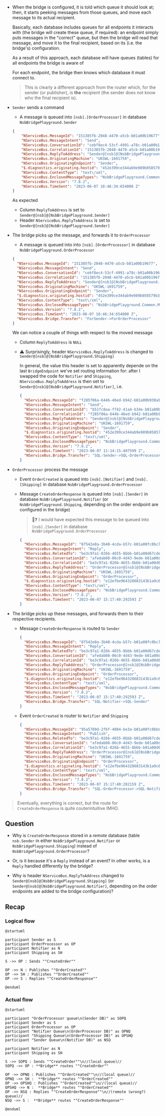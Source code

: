 - When the bridge is configured, it is told which queue it should look at; then, it starts peeking messages from those queues, and move each message to its actual recipient.

  Basically, each database includes queues for all endpoints it interacts with (the bridge will create these queue, if required): an endpoint simply puts messages in the "correct" queue, but then the bridge will read that message, and move it to the final recipient, based on its (i.e. the bridge's) configuration.

  As a result of this approach, each database will have queues (tables) for all endpoints the bridge is aware of 

  For each endpoint, the bridge then knows which database it must connect to.

  > This is clearly a different approach from the router which, for the sender (or publisher), is **the** recipient (the sender does not know who the final recipient is).  

- `Sender` sends a command

  - A message is queued into `[nsb].[OrderProcessor]` in database `NsbBridgePlayground.Sender`
  
  ```json
  {
      "NServiceBus.MessageId": "151385fb-2048-4470-a5cb-b01a00b19677",
      "NServiceBus.MessageIntent": "Send",
      "NServiceBus.ConversationId": "cebf8ec4-53cf-4991-a78c-b01a00b19679",
      "NServiceBus.CorrelationId": "151385fb-2048-4470-a5cb-b01a00b19677",
      "NServiceBus.ReplyToAddress": "Sender@[nsb]@[NsbBridgePlayground.Sender]",
      "NServiceBus.OriginatingMachine": "UKSWL-1691759",
      "NServiceBus.OriginatingEndpoint": "Sender",
      "$.diagnostics.originating.hostid": "452e399ce344ab9e989b058579b3d026",
      "NServiceBus.ContentType": "text\/xml",
      "NServiceBus.EnclosedMessageTypes": "NsbBridgePlayground.Common.Messages.Commands.CreateOrder, NsbBridgePlayground.Common, Version=1.0.0.0, Culture=neutral, PublicKeyToken=null",
      "NServiceBus.Version": "7.8.2",
      "NServiceBus.TimeSent": "2023-06-07 10:46:34:654000 Z"
  }
  ```

  As expected
  
  - Column `ReplyToAddress` is set to `Sender@[nsb]@[NsbBridgePlayground.Sender]` 
  - Header `NServiceBus.ReplyToAddress` is set to `Sender@[nsb]@[NsbBridgePlayground.Sender]` 
  
- The bridge picks up the message, and forwards it to `OrderProcessor`

  - A message is queued into into `[nsb].[OrderProcessor]` in database `NsbBridgePlayground.OrderProcessor`
  
  ```json
  {
    "NServiceBus.MessageId": "151385fb-2048-4470-a5cb-b01a00b19677",
    "NServiceBus.MessageIntent": "Send",
    "NServiceBus.ConversationId": "cebf8ec4-53cf-4991-a78c-b01a00b19679",
    "NServiceBus.CorrelationId": "151385fb-2048-4470-a5cb-b01a00b19677",
    "NServiceBus.ReplyToAddress": "Sender@[nsb]@[NsbBridgePlayground.Shipping]",
    "NServiceBus.OriginatingMachine": "UKSWL-1691759",
    "NServiceBus.OriginatingEndpoint": "Sender",
    "$.diagnostics.originating.hostid": "452e399ce344ab9e989b058579b3d026",
    "NServiceBus.ContentType": "text\/xml",
    "NServiceBus.EnclosedMessageTypes": "NsbBridgePlayground.Common.Messages.Commands.CreateOrder, NsbBridgePlayground.Common, Version=1.0.0.0, Culture=neutral, PublicKeyToken=null",
    "NServiceBus.Version": "7.8.2",
    "NServiceBus.TimeSent": "2023-06-07 10:46:34:654000 Z",
    "NServiceBus.Bridge.Transfer": "ForSender->ForOrderProcessor"
  }
  ```
  
  We can notice a couple of things with respect to the moved message
  
  - Column `ReplyToAddress` is `NULL`
  - ⚠️ Surprisingly, header `NServiceBus.ReplyToAddress` is changed to `Sender@[nsb]@[NsbBridgePlayground.Shipping]`
  
    In general, the value this header is set to apparently depende on the last `BridgeEndpoint` we've set routing information for: after I swapped the code for `Notifier` and `Shipping`, `NServiceBus.ReplyToAddress` is then set to `Sender@[nsb]@[NsbBridgePlayground.Notifier]`, i.e.
    
    ```json
    {
      "NServiceBus.MessageId": "f285f06a-644b-46ed-b942-b01a00b930a9",
      "NServiceBus.MessageIntent": "Send",
      "NServiceBus.ConversationId": "b51fc8aa-ff42-41a4-b34e-b01a00b930aa",
      "NServiceBus.CorrelationId": "f285f06a-644b-46ed-b942-b01a00b930a9",
      "NServiceBus.ReplyToAddress": "Sender@[nsb]@[NsbBridgePlayground.Notifier]",
      "NServiceBus.OriginatingMachine": "UKSWL-1691759",
      "NServiceBus.OriginatingEndpoint": "Sender",
      "$.diagnostics.originating.hostid": "452e399ce344ab9e989b058579b3d026",
      "NServiceBus.ContentType": "text\/xml",
      "NServiceBus.EnclosedMessageTypes": "NsbBridgePlayground.Common.Messages.Commands.CreateOrder, NsbBridgePlayground.Common, Version=1.0.0.0, Culture=neutral, PublicKeyToken=null",
      "NServiceBus.Version": "7.8.2",
      "NServiceBus.TimeSent": "2023-06-07 11:14:15:407599 Z",
      "NServiceBus.Bridge.Transfer": "SQL-Sender->SQL-OrderProcessor"
    }
    ```
  
- `OrderProcessor` process the message

  - Event `OrderCreated` is queued into `[nsb].[Notifier]` and `[nsb].[Shipping]` in database `NsbBridgePlayground.OrderProcessor`
  - Message `CreateOrderResponse` is queued into `[nsb].[Sender]` in database `NsbBridgePlayground.Notifier` (or `NsbBridgePlayground.Shipping`, depending on the order endpoint are configured in the bridge)
  
    > 🤔❓ I would have expected this message to be queued into `[nsb].[Sender]` in database `NsbBridgePlayground.OrderProcessor`
    
    ```json
    {
      "NServiceBus.MessageId": "87542e0a-3b40-4cda-b57c-b01a00fc0bc7",
      "NServiceBus.MessageIntent": "Reply",
      "NServiceBus.RelatedTo": "be3c97a1-026b-4655-8bbb-b01a00d67cde",
      "NServiceBus.ConversationId": "afedab08-06c0-4d43-9ede-b01a00d67cdf",
      "NServiceBus.CorrelationId": "be3c97a1-026b-4655-8bbb-b01a00d67cde",
      "NServiceBus.ReplyToAddress": "OrderProcessor@[nsb]@[NsbBridgePlayground.OrderProcessor]",
      "NServiceBus.OriginatingMachine": "UKSWL-1691759",
      "NServiceBus.OriginatingEndpoint": "OrderProcessor",
      "$.diagnostics.originating.hostid": "e12efbe964328683143b1a9c66cbeb0d",
      "NServiceBus.ContentType": "text\/xml",
      "NServiceBus.EnclosedMessageTypes": "NsbBridgePlayground.Common.Messages.CreateOrderResponse, NsbBridgePlayground.Common, Version=1.0.0.0, Culture=neutral, PublicKeyToken=null",
      "NServiceBus.Version": "7.8.2",
      "NServiceBus.TimeSent": "2023-06-07 15:17:40:292593 Z"
    }
    ```
    
- The bridge picks up these messages, and forwards them to their respective recipients.

  - Message `CreateOrderResponse` is routed to `Sender`
  
    ```json
    {
      "NServiceBus.MessageId": "87542e0a-3b40-4cda-b57c-b01a00fc0bc7",
      "NServiceBus.MessageIntent": "Reply",
      "NServiceBus.RelatedTo": "be3c97a1-026b-4655-8bbb-b01a00d67cde",
      "NServiceBus.ConversationId": "afedab08-06c0-4d43-9ede-b01a00d67cdf",
      "NServiceBus.CorrelationId": "be3c97a1-026b-4655-8bbb-b01a00d67cde",
      "NServiceBus.ReplyToAddress": "OrderProcessor@[nsb]@[NsbBridgePlayground.Sender]",
      "NServiceBus.OriginatingMachine": "UKSWL-1691759",
      "NServiceBus.OriginatingEndpoint": "OrderProcessor",
      "$.diagnostics.originating.hostid": "e12efbe964328683143b1a9c66cbeb0d",
      "NServiceBus.ContentType": "text\/xml",
      "NServiceBus.EnclosedMessageTypes": "NsbBridgePlayground.Common.Messages.CreateOrderResponse, NsbBridgePlayground.Common, Version=1.0.0.0, Culture=neutral, PublicKeyToken=null",
      "NServiceBus.Version": "7.8.2",
      "NServiceBus.TimeSent": "2023-06-07 15:17:40:292593 Z",
      "NServiceBus.Bridge.Transfer": "SQL-Notifier->SQL-Sender"
    }
    
    ```
    
  - Event `OrderCreated` is router to `Notifier` and `Shipping`
  
    ```json
    {
      "NServiceBus.MessageId": "95a5789d-2f6f-4084-be3a-b01a00fc0bbd",
      "NServiceBus.MessageIntent": "Publish",
      "NServiceBus.RelatedTo": "be3c97a1-026b-4655-8bbb-b01a00d67cde",
      "NServiceBus.ConversationId": "afedab08-06c0-4d43-9ede-b01a00d67cdf",
      "NServiceBus.CorrelationId": "be3c97a1-026b-4655-8bbb-b01a00d67cde",
      "NServiceBus.ReplyToAddress": "OrderProcessor@[nsb]@[NsbBridgePlayground.Sender]",
      "NServiceBus.OriginatingMachine": "UKSWL-1691759",
      "NServiceBus.OriginatingEndpoint": "OrderProcessor",
      "$.diagnostics.originating.hostid": "e12efbe964328683143b1a9c66cbeb0d",
      "NServiceBus.ContentType": "text\/xml",
      "NServiceBus.EnclosedMessageTypes": "NsbBridgePlayground.Common.Messages.Events.OrderCreated, NsbBridgePlayground.Common, Version=1.0.0.0, Culture=neutral, PublicKeyToken=null",
      "NServiceBus.Version": "7.8.2",
      "NServiceBus.TimeSent": "2023-06-07 15:17:40:282159 Z",
      "NServiceBus.Bridge.Transfer": "SQL-OrderProcessor->SQL-Notifier"
    }
    ```

> Eventually, everything is correct, but the route for `CreateOrderResponse` is quite couterintuitive IMHO.

## Question

- Why is `CreateOrderResponse` stored in a _remote_ database (table `nsb.Sender` in either `NsbBridgePlayground.Notifier` or `NsbBridgePlayground.Shipping`) instead of `NsbBridgePlayground.OrderProcessor`?

- Or, is it because it's a `Reply` instead of an event? In other works, is a `Reply` handled differently by the bridge?

- Why is header `NServiceBus.ReplyToAddress` changed to `Sender@[nsb]@[NsbBridgePlayground.Shipping]` (or `Sender@[nsb]@[NsbBridgePlayground.Notifier]`, depending on the order endpoints are added to the bridge configuration)?


## Recap

### Logical flow

```puml
@startuml

participant Sender as S
participant OrderProcessor as OP
participant Notifier as N
participant Shipping as SH

S ->> OP : Sends ""CreateOrder""

OP ->> N : Publishes ""OrderCreated""
OP ->> SH : Publishes ""OrderCreated""
OP ->> S : Replies ""CreateOrderResponse""

@enduml
```

### Actual flow

```puml
@startuml

participant "OrderProcessor queue\n(Sender DB)" as SOPQ
participant Sender as S
participant OrderProcessor as OP
participant "Notifier Queue\n(OrderProcessor DB)" as OPNQ
participant "Shipping Queue\n(OrderProcessor DB)" as OPSHQ
participant "Sender Queue\n(Notifier DB)" as NSQ

participant Notifier as N
participant Shipping as SH

S ->> SOPQ : Sends ""CreateOrder""\n//(local queue)//
SOPQ ->> OP : **Bridge** routes ""CreateOrder""

OP ->> OPNQ : Publishes ""OrderCreated""\n//(local queue)//
OPNQ ->> SH :  **Bridge** routes ""OrderCreated""
OP ->> OPSHQ : Publishes ""OrderCreated""\n//(local queue)//
OPSHQ ->> N :  **Bridge** routes ""OrderCreated""
OP ->> NSQ : Replies ""CreateOrderResponse""\n//(remote (wrong?) queue)//
NSQ ->> S :  **Bridge** routes ""CreateOrderResponse""

@enduml
```